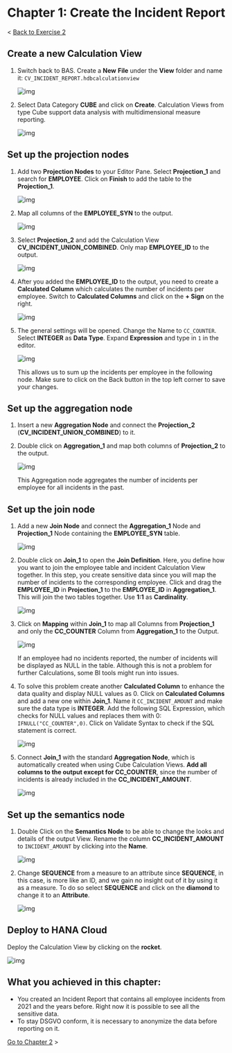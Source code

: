 # Chapter 1: Create the Incident Report

< [Back to Exercise 2](./README.md)

## Create a new Calculation View

1. Switch back to BAS. Create a **New** **File** under the **View** folder and name it: ``CV_INCIDENT_REPORT.hdbcalculationview`` 

   ![img](./Images/Exercise2_021.png)
    
2. Select Data Category **CUBE** and click on **Create**. Calculation Views from type Cube support data analysis with multidimensional measure reporting. 
    
   ![img](./Images/Exercise2_022.png)
   
## Set up the projection nodes
    
1. Add two **Projection Nodes** to your Editor Pane. Select **Projection_1** and search for **EMPLOYEE**. Click on **Finish** to add the table to the **Projection_1**.
    
   ![img](./Images/Exercise2_023.png)
    
2. Map all columns of the **EMPLOYEE_SYN** to the output.

   ![img](./Images/Exercise2_024.png)
    
3. Select **Projection_2** and add the Calculation View **CV_INCIDENT_UNION_COMBINED**. Only map **EMPLOYEE_ID** to the output. 
    
   ![img](./Images/Exercise2_025.png)

4. After you added the **EMPLOYEE_ID** to the output, you need to create a **Calculated Column** which calculates the number of incidents per employee. Switch to **Calculated Columns** and click on the **+ Sign** on the right. 
    
   ![img](./Images/Exercise2_026.png)
    
5. The general settings will be opened. Change the Name to ``CC_COUNTER``. Select **INTEGER** as **Data Type**. Expand **Expression** and type in ``1`` in the editor.
    
   ![img](./Images/Exercise2_027.png)
    
    This allows us to sum up the incidents per employee in the following node. Make sure to click on the Back button in the top left corner to save your changes. 

## Set up the aggregation node

1. Insert a new **Aggregation Node** and connect the **Projection_2** (**CV_INCIDENT_UNION_COMBINED**) to it. 
    
2. Double click on **Aggregation_1** and map both columns of **Projection_2** to the output. 
    
   ![img](./Images/Exercise2_028.png)
    
   This Aggregation node aggregates the number of incidents per employee for all incidents in the past. 

## Set up the join node

1. Add a new **Join Node** and connect the **Aggregation_1** Node and **Projection_1** Node containing the **EMPLOYEE_SYN** table.
    
   ![img](./Images/Exercise2_029.png)
    
2. Double click on **Join_1** to open the **Join Definition**. Here, you define how you want to join the employee table and incident Calculation View together. In this step, you create sensitive data since you will map the number of incidents to the corresponding employee. Click and drag the **EMPLOYEE_ID** in **Projection_1** to the **EMPLOYEE_ID** in **Aggregation_1**. This will join the two tables together. Use **1:1** as **Cardinality**. 
    
   ![img](./Images/Exercise2_030.png)
     
3. Click on **Mapping** within **Join_1** to map all Columns from **Projection_1** and only the **CC_COUNTER** Column from **Aggregation_1** to the Output. 
    
   ![img](./Images/Exercise2_031.png)

   If an employee had no incidents reported, the number of incidents will be displayed as NULL in the table. Although this is not a problem for further Calculations, some BI tools might run into issues. 

4. To solve this problem create another **Calculated Column** to enhance the data quality and display NULL values as 0. Click on **Calculated Columns** and add a new one within **Join_1**. Name it ``CC_INCIDENT_AMOUNT`` and make sure the data type is **INTEGER**. Add the following SQL Expression, which checks for NULL values and replaces them with 0: ``IFNULL("CC_COUNTER",0)``. Click on Validate Syntax to check if the SQL statement is correct.

   ![img](./Images/Exercise2_032.png)
 
5. Connect **Join_1** with the standard **Aggregation Node**, which is automatically created when using Cube Calculation Views. **Add all columns to the output except for CC_COUNTER**, since the number of incidents is already included in the **CC_INCIDENT_AMOUNT**.

   ![img](./Images/Exercise2_033.png)

## Set up the semantics node

1. Double Click on the **Semantics Node** to be able to change the looks and details of the output View. Rename the column **CC_INCIDENT_AMOUNT** to ``INCIDENT_AMOUNT`` by clicking into the **Name**.

   ![img](./Images/Exercise2_034.png)
    
2. Change **SEQUENCE** from a measure to an attribute since **SEQUENCE**, in this case, is more like an ID, and we gain no insight out of it by using it as a measure. To do so select **SEQUENCE** and click on the **diamond** to change it to an **Attribute**.

   ![img](./Images/Exercise2_035.png)
    
## Deploy to HANA Cloud

Deploy the Calculation View by clicking on the **rocket**.
   
![img](./Images/Exercise2_036.png)

## What you achieved in this chapter:

- You created an Incident Report that contains all employee incidents from 2021 and the years before. Right now it is possible to see all the sensitive data. 
- To stay DSGVO conform, it is necessary to anonymize the data before reporting on it.

[Go to Chapter 2](./Exercise2_Chapter2.md) >


